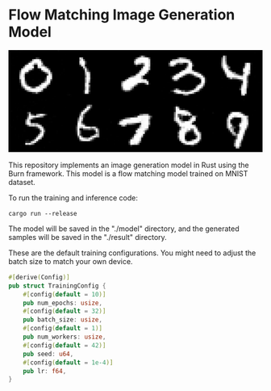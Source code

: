 # Flow Matching Image Generation Model

![alt text](./plot/sample.png)

This repository implements an image generation model in Rust using the Burn framework. This model is a flow matching model trained on MNIST dataset. 

To run the training and inference code: 

```
cargo run --release
```

The model will be saved in the "./model" directory, and the generated samples will be saved in the "./result" directory.

These are the default training configurations. You might need to adjust the batch size to match your own device.

```Rust
#[derive(Config)]
pub struct TrainingConfig {
    #[config(default = 10)]
    pub num_epochs: usize,
    #[config(default = 32)]
    pub batch_size: usize,
    #[config(default = 1)]
    pub num_workers: usize,
    #[config(default = 42)]
    pub seed: u64,
    #[config(default = 1e-4)]
    pub lr: f64,
}
```